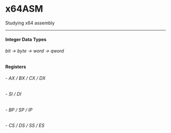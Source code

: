# x64ASM
Studying x64 assembly

***

#### Integer Data Types
###### bit -> byte -> word -> qword

#### Registers
###### - AX / BX / CX / DX
###### - SI / DI
###### - BP / SP / IP
###### - CS / DS / SS / ES

